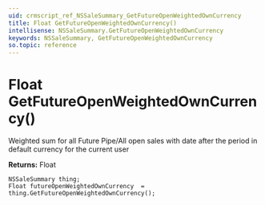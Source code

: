 ```yaml
---
uid: crmscript_ref_NSSaleSummary_GetFutureOpenWeightedOwnCurrency
title: Float GetFutureOpenWeightedOwnCurrency()
intellisense: NSSaleSummary.GetFutureOpenWeightedOwnCurrency
keywords: NSSaleSummary, GetFutureOpenWeightedOwnCurrency
so.topic: reference
---
```


# Float GetFutureOpenWeightedOwnCurrency()

Weighted sum for all Future Pipe/All open sales with date after the period in default currency for the current user

**Returns:** Float

```crmscript
NSSaleSummary thing;
Float futureOpenWeightedOwnCurrency  = thing.GetFutureOpenWeightedOwnCurrency();
```

